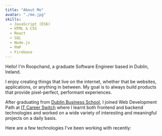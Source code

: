 ```yaml
---
title: "About Me"
avatar: "./me.jpg"
skills:
  - JavaScript (ES6)
  - HTML & CSS
  - React
  - SQL
  - Node.js
  - PHP
  - Firebase
---
```


Hello! I'm Roopchand, a graduate Software Engineer based in Dublin, Ireland.

I enjoy creating things that live on the internet, whether that be websites, applications, or anything in between. My goal is to always build products that provide pixel-perfect, performant experiences.

After graduating from [Dublin Business School](https://www.dbs.ie/), I joined Web Development Path at [IT Career Switch](https://itcareerswitch.co.uk/) where I learnt both frontend and backend technologies and worked on a wide variety of interesting and meaningful projects on a daily basis.

Here are a few technologies I've been working with recently:
